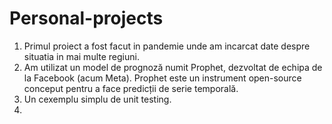 # Personal-projects

1. Primul proiect a fost facut in pandemie unde am incarcat date despre situatia in mai multe regiuni.
2. Am utilizat un model de prognoză numit Prophet, dezvoltat de echipa de la Facebook (acum Meta). Prophet este un instrument open-source conceput pentru a face predicții de serie temporală.
3. Un cexemplu simplu de unit testing.
4. 

